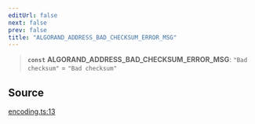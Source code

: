 ```yaml
---
editUrl: false
next: false
prev: false
title: "ALGORAND_ADDRESS_BAD_CHECKSUM_ERROR_MSG"
---
```


> **`const`** **ALGORAND\_ADDRESS\_BAD\_CHECKSUM\_ERROR\_MSG**: `"Bad checksum"` = `"Bad checksum"`

## Source

[encoding.ts:13](https://github.com/algorandfoundation/liquid-auth/blob/10c59840d062554c79d275cbb41957b40edae1ed/clients/liquid-auth-core/src/encoding.ts#L13)
